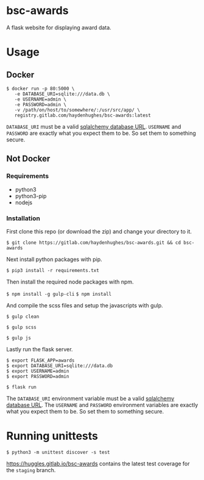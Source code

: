# bsc-awards
A flask website for displaying award data.

# Usage

## Docker

```
$ docker run -p 80:5000 \
   -e DATABASE_URI=sqlite:///data.db \
   -e USERNAME=admin \
   -e PASSWORD=admin \
   -v /path/on/host/to/somewhere/:/usr/src/app/ \
   registry.gitlab.com/haydenhughes/bsc-awards:latest
```

`DATABASE_URI` must be a valid [sqlalchemy database URL](http://docs.sqlalchemy.org/en/latest/core/engines.html).
`USERNAME` and `PASSWORD` are exactly what you expect them to be. So set them to something secure.

## Not Docker

### Requirements

*  python3
*  python3-pip
*  nodejs

### Installation

First clone this repo (or download the zip) and change your directory to it.

`$ git clone https://gitlab.com/haydenhughes/bsc-awards.git && cd bsc-awards`

Next install python packages with pip.

`$ pip3 install -r requirements.txt`

Then install the required node packages with npm.

`$ npm install -g gulp-cli`
`$ npm install`

And compile the scss files and setup the javascripts with gulp.

`$ gulp clean`

`$ gulp scss`

`$ gulp js`

Lastly run the flask server.

```
$ export FLASK_APP=awards
$ export DATABASE_URI=sqlite:///data.db
$ export USERNAME=admin
$ export PASSWORD=admin

$ flask run
```

The `DATABASE_URI` environment variable must be a valid [sqlalchemy database URL](http://docs.sqlalchemy.org/en/latest/core/engines.html).
The `USERNAME` and `PASSWORD` environment variables are exactly what you expect them to be. So set them to something secure.


# Running unittests

`$ python3 -m unittest discover -s test`

https://huggles.gitlab.io/bsc-awards contains the latest test coverage for the `staging` branch.

